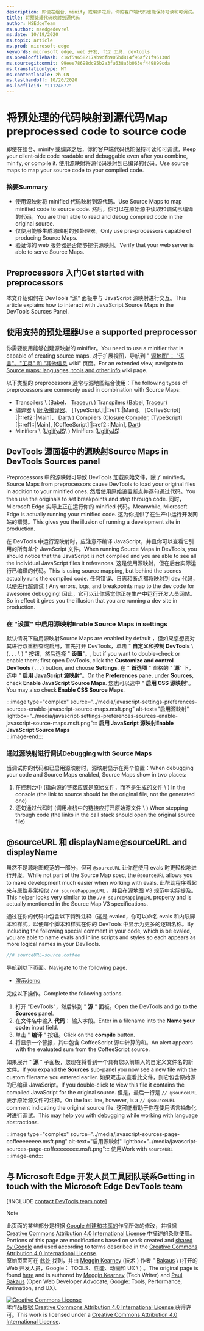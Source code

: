 ```yaml
---
description: 即使在组合、minify 或编译之后，你的客户端代码也能保持可读和可调试。
title: 将预处理代码映射到源代码
author: MSEdgeTeam
ms.author: msedgedevrel
ms.date: 10/19/2020
ms.topic: article
ms.prod: microsoft-edge
keywords: microsoft edge, web 开发, f12 工具, devtools
ms.openlocfilehash: c16f59658217ab9dfb905bd814f96af21f95130d
ms.sourcegitcommit: 99eee78698dc95b2a3fa638a5b063ef449899cda
ms.translationtype: MT
ms.contentlocale: zh-CN
ms.lasthandoff: 10/20/2020
ms.locfileid: "11124677"
---
```

<!-- Copyright Meggin Kearney and Paul Bakaus

   Licensed under the Apache License, Version 2.0 (the "License");
   you may not use this file except in compliance with the License.
   You may obtain a copy of the License at

       https://www.apache.org/licenses/LICENSE-2.0

   Unless required by applicable law or agreed to in writing, software
   distributed under the License is distributed on an "AS IS" BASIS,
   WITHOUT WARRANTIES OR CONDITIONS OF ANY KIND, either express or implied.
   See the License for the specific language governing permissions and
   limitations under the License.  -->  

# <span data-ttu-id="582b5-104">将预处理的代码映射到源代码</span><span class="sxs-lookup"><span data-stu-id="582b5-104">Map preprocessed code to source code</span></span>  

<span data-ttu-id="582b5-105">即使在组合、minify 或编译之后，你的客户端代码也能保持可读和可调试。</span><span class="sxs-lookup"><span data-stu-id="582b5-105">Keep your client-side code readable and debuggable even after you combine, minify, or compile it.</span></span>  <span data-ttu-id="582b5-106">使用源映射将源代码映射到已编译的代码。</span><span class="sxs-lookup"><span data-stu-id="582b5-106">Use source maps to map your source code to your compiled code.</span></span>  

### <span data-ttu-id="582b5-107">摘要</span><span class="sxs-lookup"><span data-stu-id="582b5-107">Summary</span></span>  

*   <span data-ttu-id="582b5-108">使用源映射将 minified 代码映射到源代码。</span><span class="sxs-lookup"><span data-stu-id="582b5-108">Use Source Maps to map minified code to source code.</span></span> <span data-ttu-id="582b5-109">然后，你可以在原始源中读取和调试已编译的代码。</span><span class="sxs-lookup"><span data-stu-id="582b5-109">You are then able to read and debug compiled code in the original source.</span></span>  
*   <span data-ttu-id="582b5-110">仅使用能够生成源映射的预处理器。</span><span class="sxs-lookup"><span data-stu-id="582b5-110">Only use pre-processors capable of producing Source Maps.</span></span>  
*   <span data-ttu-id="582b5-111">验证你的 web 服务器是否能够提供源映射。</span><span class="sxs-lookup"><span data-stu-id="582b5-111">Verify that your web server is able to serve Source Maps.</span></span>  
    
<!--todo: add link to preprocessors capable of producing Source Maps when section is available -->  
<!--[]: /web/tools/setup/setup-preprocessors?#supported_preprocessors ""  -->  

## <span data-ttu-id="582b5-112">Preprocessors 入门</span><span class="sxs-lookup"><span data-stu-id="582b5-112">Get started with preprocessors</span></span>  

<span data-ttu-id="582b5-113">本文介绍如何在 DevTools "源" 面板中与 JavaScript 源映射进行交互。</span><span class="sxs-lookup"><span data-stu-id="582b5-113">This article explains how to interact with JavaScript Source Maps in the DevTools Sources Panel.</span></span>  <!--For a first overview of what preprocessors are, how each may help, and how Source Maps work; see Set Up CSS & JS Preprocessors.  -->  

<!--todo: add link to Set Up CSS & JS Preprocessors when section is available -->  
<!--[]: /web/tools/setup/setup-preprocessors#debugging-and-editing-preprocessed-content ""  -->  

## <span data-ttu-id="582b5-114">使用支持的预处理器</span><span class="sxs-lookup"><span data-stu-id="582b5-114">Use a supported preprocessor</span></span>  

<span data-ttu-id="582b5-115">你需要使用能够创建源映射的 minifier。</span><span class="sxs-lookup"><span data-stu-id="582b5-115">You need to use a minifier that is capable of creating source maps.</span></span>  <!--For the most popular options, navigate to preprocessor support section.  -->  <span data-ttu-id="582b5-116">对于扩展视图，导航到 " [源地图"： "语言"、"工具" 和 "其他信息][GitHubWikiSourceMapsLanguagesTools] wiki" 页面。</span><span class="sxs-lookup"><span data-stu-id="582b5-116">For an extended view, navigate to [Source maps: languages, tools and other info][GitHubWikiSourceMapsLanguagesTools] wiki page.</span></span>  

<!--todo: add link to see the preprocessor support section when section is available -->  
<!--[]: /web/tools/setup/setup-preprocessors?#supported_preprocessors ""  -->  

<span data-ttu-id="582b5-117">以下类型的 preprocessors 通常与源地图结合使用：</span><span class="sxs-lookup"><span data-stu-id="582b5-117">The following types of preprocessors are commonly used in combination with Source Maps:</span></span>  

*   <span data-ttu-id="582b5-118">Transpilers \ ([Babel][BabelJS]， [Traceur][GitHubWikiGoogleTraceurCompiler]\ ) </span><span class="sxs-lookup"><span data-stu-id="582b5-118">Transpilers \([Babel][BabelJS], [Traceur][GitHubWikiGoogleTraceurCompiler]\)</span></span>  
*   <span data-ttu-id="582b5-119">编译器 \ ([闭版编译器][GitHubGoogleClosureCompiler]、 [TypeScript][|::ref1::|Main]、 [CoffeeScript][|::ref2::|Main]、 [Dart][DartMain]\ ) </span><span class="sxs-lookup"><span data-stu-id="582b5-119">Compilers \([Closure Compiler][GitHubGoogleClosureCompiler], [TypeScript][|::ref1::|Main], [CoffeeScript][|::ref2::|Main], [Dart][DartMain]\)</span></span>  
*   <span data-ttu-id="582b5-120">Minifiers \ ([UglifyJS][GitHubMishooUglifyJS]\ ) </span><span class="sxs-lookup"><span data-stu-id="582b5-120">Minifiers \([UglifyJS][GitHubMishooUglifyJS]\)</span></span>  
    
## <span data-ttu-id="582b5-121">DevTools 源面板中的源映射</span><span class="sxs-lookup"><span data-stu-id="582b5-121">Source Maps in DevTools Sources panel</span></span>  

<span data-ttu-id="582b5-122">Preprocessors 中的源映射可导致 DevTools 加载原始文件，除了 minified。</span><span class="sxs-lookup"><span data-stu-id="582b5-122">Source Maps from preprocessors cause DevTools to load your original files in addition to your minified ones.</span></span>  <span data-ttu-id="582b5-123">然后使用原始设置断点并逐句通过代码。</span><span class="sxs-lookup"><span data-stu-id="582b5-123">You then use the originals to set breakpoints and step through code.</span></span>  <span data-ttu-id="582b5-124">同时，Microsoft Edge 实际上正在运行你的 minified 代码。</span><span class="sxs-lookup"><span data-stu-id="582b5-124">Meanwhile, Microsoft Edge is actually running your minified code.</span></span> <span data-ttu-id="582b5-125">这为你提供了在生产中运行开发网站的错觉。</span><span class="sxs-lookup"><span data-stu-id="582b5-125">This gives you the illusion of running a development site in production.</span></span>  

<span data-ttu-id="582b5-126">在 DevTools 中运行源映射时，应注意不编译 JavaScript，并且你可以查看它引用的所有单个 JavaScript 文件。</span><span class="sxs-lookup"><span data-stu-id="582b5-126">When running Source Maps in DevTools, you should notice that the JavaScript is not compiled and you are able to see all the individual JavaScript files it references.</span></span>  <span data-ttu-id="582b5-127">这是使用源映射，但在后台实际运行已编译的代码。</span><span class="sxs-lookup"><span data-stu-id="582b5-127">This is using source mapping, but behind the scenes actually runs the compiled code.</span></span>  <span data-ttu-id="582b5-128">任何错误、日志和断点都将映射到 dev 代码，以便进行超调试！</span><span class="sxs-lookup"><span data-stu-id="582b5-128">Any errors, logs, and breakpoints map to the dev code for awesome debugging!</span></span>  <span data-ttu-id="582b5-129">因此，它可以让你感觉你正在生产中运行开发人员网站。</span><span class="sxs-lookup"><span data-stu-id="582b5-129">So in effect it gives you the illusion that you are running a dev site in production.</span></span>  

### <span data-ttu-id="582b5-130">在 "设置" 中启用源映射</span><span class="sxs-lookup"><span data-stu-id="582b5-130">Enable Source Maps in settings</span></span>  

<span data-ttu-id="582b5-131">默认情况下启用源映射</span><span class="sxs-lookup"><span data-stu-id="582b5-131">Source Maps are enabled by default</span></span> <!--\(as of Microsoft Edge 39\)--><span data-ttu-id="582b5-132">，但如果您想要对其进行双重检查或启用，首先打开 DevTools，单击 " **自定义和控制 DevTools** \ (`...` \ ) " 按钮，然后选择 " **设置**"。</span><span class="sxs-lookup"><span data-stu-id="582b5-132">, but if you want to double-check or enable them; first open DevTools, click the **Customize and control DevTools** \(`...`\) button, and choose **Settings**.</span></span>  <span data-ttu-id="582b5-133">在 " **首选项** " 窗格的 " **源**" 下，选中 " **启用 JavaScript 源映射**"。</span><span class="sxs-lookup"><span data-stu-id="582b5-133">On the **Preferences** pane, under **Sources**, check **Enable JavaScript Source Maps**.</span></span>  <span data-ttu-id="582b5-134">您也可以选中 " **启用 CSS 源映射**"。</span><span class="sxs-lookup"><span data-stu-id="582b5-134">You may also check **Enable CSS Source Maps**.</span></span>  

:::image type="complex" source="../media/javascript-settings-preferences-sources-enable-javascript-source-maps.msft.png" alt-text="启用源映射" lightbox="../media/javascript-settings-preferences-sources-enable-javascript-source-maps.msft.png":::
   **<span data-ttu-id="582b5-136">启用 JavaScript 源映射</span><span class="sxs-lookup"><span data-stu-id="582b5-136">Enable JavaScript Source Maps</span></span>**  
:::image-end:::  

### <span data-ttu-id="582b5-137">通过源映射进行调试</span><span class="sxs-lookup"><span data-stu-id="582b5-137">Debugging with Source Maps</span></span>  

<span data-ttu-id="582b5-138">当调试你的代码和已启用源映射时，源映射显示在两个位置：</span><span class="sxs-lookup"><span data-stu-id="582b5-138">When debugging your code and Source Maps enabled, Source Maps show in two places:</span></span>  

1.  <span data-ttu-id="582b5-139">在控制台中 (指向源的链接应该是原始文件，而不是生成的文件 \ ) </span><span class="sxs-lookup"><span data-stu-id="582b5-139">In the console \(the link to source should be the original file, not the generated one\)</span></span>  
1.  <span data-ttu-id="582b5-140">逐句通过代码时 (调用堆栈中的链接应打开原始源文件 \ ) </span><span class="sxs-lookup"><span data-stu-id="582b5-140">When stepping through code \(the links in the call stack should open the original source file\)</span></span>  
    
<!--todo: add link to debugging your code when section is available -->  
<!--[DebugBreakpointsStepCode]: ../debug/breakpoints/step-code.md ""  -->  

## <span data-ttu-id="582b5-141">@sourceURL 和 displayName</span><span class="sxs-lookup"><span data-stu-id="582b5-141">@sourceURL and displayName</span></span>  

<span data-ttu-id="582b5-142">虽然不是源地图规范的一部分，但可 `@sourceURL` 让你在使用 evals 时更轻松地进行开发。</span><span class="sxs-lookup"><span data-stu-id="582b5-142">While not part of the Source Map spec, the `@sourceURL` allows you to make development much easier when working with evals.</span></span>  <span data-ttu-id="582b5-143">此帮助程序看起来与属性非常相似 `//# sourceMappingURL` ，并且在源地图 V3 规范中实际提及。</span><span class="sxs-lookup"><span data-stu-id="582b5-143">This helper looks very similar to the `//# sourceMappingURL` property and is actually mentioned in the Source Map V3 specifications.</span></span>  

<span data-ttu-id="582b5-144">通过在你的代码中包含以下特殊注释（这是 evaled，你可以命名 evals 和内联脚本和样式，以便每个脚本和样式在你的 DevTools 中显示为更多的逻辑名称。</span><span class="sxs-lookup"><span data-stu-id="582b5-144">By including the following special comment in your code, which is be evaled, you are able to name evals and inline scripts and styles so each appears as more logical names in your DevTools.</span></span>  

```javascript
//# sourceURL=source.coffee
```  

<span data-ttu-id="582b5-145">导航到以下页面。</span><span class="sxs-lookup"><span data-stu-id="582b5-145">Navigate to the following page.</span></span>  

*   [<span data-ttu-id="582b5-146">演示</span><span class="sxs-lookup"><span data-stu-id="582b5-146">demo</span></span>][CssNinjaDemoSourceMapping]

<span data-ttu-id="582b5-147">完成以下操作。</span><span class="sxs-lookup"><span data-stu-id="582b5-147">Complete the following actions.</span></span>  

1.  <span data-ttu-id="582b5-148">打开 "DevTools"，然后转到 " **源** " 面板。</span><span class="sxs-lookup"><span data-stu-id="582b5-148">Open the DevTools and go to the **Sources** panel.</span></span>  
1.  <span data-ttu-id="582b5-149">在文件名中输入 **代码：** 输入字段。</span><span class="sxs-lookup"><span data-stu-id="582b5-149">Enter in a filename into the **Name your code:** input field.</span></span>  
1.  <span data-ttu-id="582b5-150">单击 " **编译** " 按钮。</span><span class="sxs-lookup"><span data-stu-id="582b5-150">Click on the **compile** button.</span></span>  
1.  <span data-ttu-id="582b5-151">将显示一个警报，其中包含 CoffeeScript 源中计算的和。</span><span class="sxs-lookup"><span data-stu-id="582b5-151">An alert appears with the evaluated sum from the CoffeeScript source.</span></span>  
    
<span data-ttu-id="582b5-152">如果展开 " **源** " 子面板，您现在将看到一个具有您以前输入的自定义文件名的新文件。</span><span class="sxs-lookup"><span data-stu-id="582b5-152">If you expand the **Sources** sub-panel you now see a new file with the custom filename you entered earlier.</span></span>  <span data-ttu-id="582b5-153">如果双击以查看此文件，则它包含原始源的已编译 JavaScript。</span><span class="sxs-lookup"><span data-stu-id="582b5-153">If you double-click to view this file it contains the compiled JavaScript for the original source.</span></span>  <span data-ttu-id="582b5-154">但是，最后一行是 `// @sourceURL` 表示原始源文件的注释。</span><span class="sxs-lookup"><span data-stu-id="582b5-154">On the last line, however, is a `// @sourceURL` comment indicating the original source file.</span></span>  <span data-ttu-id="582b5-155">这可能有助于你在使用语言抽象化时进行调试。</span><span class="sxs-lookup"><span data-stu-id="582b5-155">This may help you with debugging while working with language abstractions.</span></span>  

:::image type="complex" source="../media/javascript-sources-page-coffeeeeeeee.msft.png" alt-text="启用源映射" lightbox="../media/javascript-sources-page-coffeeeeeeee.msft.png":::
   <span data-ttu-id="582b5-157">使用</span><span class="sxs-lookup"><span data-stu-id="582b5-157">Work with</span></span> `sourceURL`  
:::image-end:::  

## <span data-ttu-id="582b5-158">与 Microsoft Edge 开发人员工具团队联系</span><span class="sxs-lookup"><span data-stu-id="582b5-158">Getting in touch with the Microsoft Edge DevTools team</span></span>

[!INCLUDE [contact DevTools team note](../includes/contact-devtools-team-note.md)]  

<!-- links -->  

[BabelJS]: https://babeljs.io "Babel 是 JavaScript 编译器"  

[CoffeeScriptMain]: https://coffeescript.org "CoffeeScript"  

[CssNinjaDemoSourceMapping]: https://www.thecssninja.com/demo/source_mapping/compile.html "一个简单的//# sourceURL eval 命名示例"  

[DartMain]: https://www.dartlang.org "Dart 编程语言"  

[GitHubGoogleClosureCompiler]: https://github.com/google/closure-compiler "google/闭包-编译器 |GitHub"  

[GitHubMishooUglifyJS]: https://github.com/mishoo/UglifyJS "mishoo/UglifyJS |GitHub"  

[GitHubWikiSourceMapsLanguagesTools]: https://github.com/ryanseddon/source-map/wiki/Source-maps:-languages,-tools-and-other-info "源地图：语言、工具和其他信息 |GitHub wiki"  

[GitHubWikiGoogleTraceurCompiler]: https://github.com/google/traceur-compiler/wiki/Getting-Started "入门-google/traceur-编译器 |GitHub wiki"  

[TypeScriptMain]: https://www.typescriptlang.org "TypeScript"  

> [!NOTE]
> <span data-ttu-id="582b5-168">此页面的某些部分是根据 [Google 创建和共享的][GoogleSitePolicies]作品所做的修改，并根据[ Creative Commons Attribution 4.0 International License ][CCA4IL]中描述的条款使用。</span><span class="sxs-lookup"><span data-stu-id="582b5-168">Portions of this page are modifications based on work created and [shared by Google][GoogleSitePolicies] and used according to terms described in the [Creative Commons Attribution 4.0 International License][CCA4IL].</span></span>  
> <span data-ttu-id="582b5-169">原始页面可在 [此处](https://developers.google.com/web/tools/chrome-devtools/javascript/source-maps) 找到，并由 [Meggin Kearney][MegginKearney] (技术 ) 作者 " [Bakaus][PaulBakaus] \ (打开的 Web 开发人员，Google： TOOLS、性能、动画和 UX \ ) 。</span><span class="sxs-lookup"><span data-stu-id="582b5-169">The original page is found [here](https://developers.google.com/web/tools/chrome-devtools/javascript/source-maps) and is authored by [Meggin Kearney][MegginKearney] \(Tech Writer\) and [Paul Bakaus][PaulBakaus] \(Open Web Developer Advocate, Google: Tools, Performance, Animation, and UX\).</span></span>  

[![Creative Commons License][CCby4Image]][CCA4IL]  
<span data-ttu-id="582b5-171">本作品根据[ Creative Commons Attribution 4.0 International License ][CCA4IL]获得许可。</span><span class="sxs-lookup"><span data-stu-id="582b5-171">This work is licensed under a [Creative Commons Attribution 4.0 International License][CCA4IL].</span></span>  

[CCA4IL]: https://creativecommons.org/licenses/by/4.0  
[CCby4Image]: https://i.creativecommons.org/l/by/4.0/88x31.png  
[GoogleSitePolicies]: https://developers.google.com/terms/site-policies  
[KayceBasques]: https://developers.google.com/web/resources/contributors/kaycebasques  
[MegginKearney]: https://developers.google.com/web/resources/contributors/megginkearney  
[PaulBakaus]: https://developers.google.com/web/resources/contributors/pbakaus  
